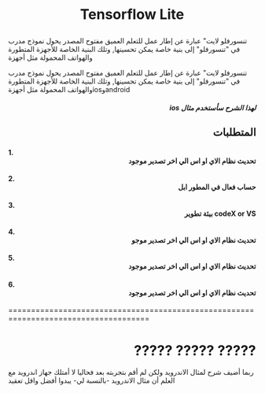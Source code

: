 # <p align="center">Tensorflow Lite</p>


### <div dir="rtl">
 تنسورفلو لايت" عبارة عن إطار عمل للتعلم العميق مفتوح المصدر يحول نموذج مدرب في "تنسورفلو" إلى بنية خاصة يمكن تحسينها, وتلك البنية الخاصة  للأجهزة المتطورة والهواتف المحمولة مثل أجهزة
</div>


 تنسورفلو لايت" عبارة عن إطار عمل للتعلم العميق مفتوح المصدر يحول نموذج مدرب في "تنسورفلو" إلى بنية خاصة يمكن تحسينها, وتلك البنية الخاصة  للأجهزة المتطورة والهواتف المحمولة مثل أجهزةiosوandroid

##### <div dir="rtl">لهذا الشرح سأستخدم مثال ios </div>

## <div dir="rtl">المتطلبات</div> 
#### 1. <div dir="rtl"> تحديث نظام الاي او اس الي اخر تصدير موجود</div>
#### 2. <div dir="rtl"> حساب فعال في المطور ابل</div>
#### 3. <div dir="rtl">codeX or VS بيئة تطوير </div>
#### 4. <div dir="rtl"> تحديث نظام الاي او اس الي اخر تصدير موجو</div>
#### 5. <div dir="rtl"> تحديث نظام الاي او اس الي اخر تصدير موجود</div>
#### 6. <div dir="rtl"> تحديث نظام الاي او اس الي اخر تصدير موجود</div>

=====================================================================================
# <div dir="rtl">????? ????? ?????</div> 




















ربما أضيف شرح لمثال الاندرويد ولكن لم أقم بتجربته بعد فحاليا لا أمتلك جهاز اندرويد  مع العلم أن مثال الاندرويد -بالنسبة لي- يبدوا أفضل واقل تعقيد 
 
